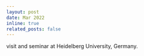 ```yaml
---
layout: post
date: Mar 2022
inline: true
related_posts: false
---
```


visit and seminar at Heidelberg University, Germany.
 
 